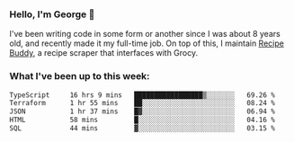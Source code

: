 ### Hello, I'm George 👋

I've been writing code in some form or another since I was about 8 years old, and recently made it my full-time job. On top of this, I maintain [Recipe Buddy](https://github.com/georgegebbett/recipe-buddy), a recipe scraper that interfaces with Grocy.  

<!--
**georgegebbett/georgegebbett** is a ✨ _special_ ✨ repository because its `README.md` (this file) appears on your GitHub profile.

Here are some ideas to get you started:

- 🔭 I’m currently working on ...
- 🌱 I’m currently learning ...
- 👯 I’m looking to collaborate on ...
- 🤔 I’m looking for help with ...
- 💬 Ask me about ...
- 📫 How to reach me: ...
- 😄 Pronouns: ...
- ⚡ Fun fact: ...
-->

### What I've been up to this week:
<!--START_SECTION:waka-->

```txt
TypeScript     16 hrs 9 mins   █████████████████▒░░░░░░░   69.26 %
Terraform      1 hr 55 mins    ██░░░░░░░░░░░░░░░░░░░░░░░   08.24 %
JSON           1 hr 37 mins    █▓░░░░░░░░░░░░░░░░░░░░░░░   06.94 %
HTML           58 mins         █░░░░░░░░░░░░░░░░░░░░░░░░   04.16 %
SQL            44 mins         ▓░░░░░░░░░░░░░░░░░░░░░░░░   03.15 %
```

<!--END_SECTION:waka-->
